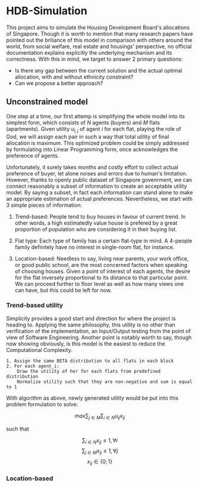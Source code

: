 # HDB-Simulation

This project aims to simulate the Housing Development Board's allocations of Singapore. Though it is worth to mention that many research papers have pointed out the briliance of this model in comparison with others around the world, from social welfare, real estate and housings' perspective, no official documentation explains explicitly the underlying mechanism and its correctness. With this in mind, we target to answer 2 primary questions:
* Is there any gap between the current solution and the actual optimal allocation, with and without ethnicity constraint?
* Can we propose a better approach?

## Unconstrained model

One step at a time, our first attemp is simplifying the whole model into its simplest form, which consists of $N$ agents (buyers) and $M$ flats (apartments). Given utility $u_{i, j}$ of agent $i$ for each flat, playing the role of God, we will assign each pair in such a way that total utility of final allocation is maximum. This optimized problem could be simply addressed by formulating into Linear Programming form, once acknowledges the preference of agents.

Unfortunately, it surely takes months and costly effort to collect actual preference of buyer, let alone noises and errors due to human's limitation. However, thanks to openly public dataset of Singapore govenrment, we can connect reasonably a subset of information to create an acceptable utility model. By saying a subset, in fact each information can stand alone to make an appropriate estimation of actual preferences. Nevertheless, we start with 3 simple pieces of information:

1. Trend-based: People tend to buy houses in favour of current trend. In other words, a high estimatedly value house is prefered by a great proportion of population who are considering it in their buying list.

2. Flat type: Each type of family has a certain flat-type in mind. A 4-people family definitely have no interest in single-room flat, for instance.  

3. Location-based: Needless to say, living near parents, your work office, or good public school, are the most concerned factors when speaking of choosing houses. Given a point of interest of each agents, the desire for the flat inversely proportional to its distance to that particular point. We can proceed further to floor level as well as how many views one can have, but this could be left for now. 


### Trend-based utility

Simplicity provides a good start and direction for where the project is heading to. Applying the same philosophy, this utility is no other than verification of the implementation, an Input/Output testing from the point of view of Software Engineering. Another point is notably worth to say, though now showing obviously, is this model is the easiest to reduce the Computational Complexity. 

~~~
1. Assign the same BETA distribution to all flats in each block
2. For each agent_i:
    Draw the utility of her for each flats from predefined distribution
    Normalize utility such that they are non-negative and sum is equal to 1    
~~~

With algorithm as above, newly generated utility would be put into this problem formulation to solve:

$$max \sum_{j \in M} \sum_{i \in N} u_{ij}x_{ij}$$

such that 

$$\sum_{i \in N} x_{ij} \leq 1, \forall i$$
$$\sum_{j \in M} x_{ij} \leq 1, \forall j$$
$$x_{ij} \in \{0; 1\}$$

### Location-based
